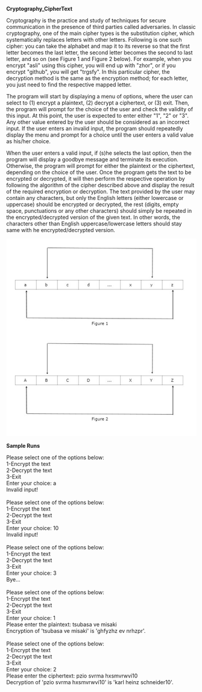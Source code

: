 **Cryptography_CipherText**

Cryptography is the practice and study of techniques for secure communication in the presence of third parties called adversaries. In classic cryptography, one of the main cipher types is the substitution cipher, which systematically replaces letters with other letters. Following is one such cipher: you can take the alphabet and map it to its reverse so that the first letter becomes the last letter, the second letter becomes the second to last letter, and so on (see Figure 1 and Figure 2 below). For example, when you encrypt "asli" using this cipher, you will end up with "zhor", or if you encrypt "github", you will get "trgsfy". In this particular cipher, the decryption method is the same as the encryption method; for each letter, you just need to find the respective mapped letter.

The program will start by displaying a menu of options, where the user can select to (1) encrypt a plaintext, (2) decrypt a ciphertext, or (3) exit. Then, the program will prompt for the choice of the user and check the validity of this input. At this point, the user is expected to enter either "1", "2" or "3". Any other value entered by the user should be considered as an incorrect input. If the user enters an invalid input, the program should repeatedly display the menu and prompt for a choice until the user enters a valid value as his/her choice. 

When the user enters a valid input, if (s)he selects the last option, then the program will display a goodbye message and terminate its execution. Otherwise, the program will prompt for either the plaintext or the ciphertext, depending on the choice of the user. Once the program gets the text to be encrypted or decrypted, it will then perform the respective operation by following the algorithm of the cipher described above and display the result of the required encryption or decryption. The text provided by the user may contain any characters, but only the English letters (either lowercase or uppercase) should be encrypted or decrypted, the rest (digits, empty space, punctuations or any other characters) should simply be repeated in the encrypted/decrypted version of the given text. In other words, the characters other than English uppercase/lowercase letters should stay same with he encrypted/decrypted version.

<img width="648" src="https://github.com/asll8/Cryptography_CipherText/blob/master/img.jpg">

**Sample Runs**

Please select one of the options below:</br>
1-Encrypt the text</br>
2-Decrypt the text</br>
3-Exit</br>
Enter your choice: a</br>
Invalid input!</br>
</br>
Please select one of the options below:</br>
1-Encrypt the text</br>
2-Decrypt the text</br>
3-Exit</br>
Enter your choice: 10</br>
Invalid input!</br>
</br>
Please select one of the options below:</br>
1-Encrypt the text</br>
2-Decrypt the text</br>
3-Exit</br>
Enter your choice: 3</br>
Bye...</br>
</br>
Please select one of the options below:</br>
1-Encrypt the text</br>
2-Decrypt the text</br>
3-Exit</br>
Enter your choice: 1</br>
Please enter the plaintext: tsubasa ve misaki</br>
Encryption of 'tsubasa ve misaki' is 'ghfyzhz ev nrhzpr'.</br>
</br>
Please select one of the options below:</br>
1-Encrypt the text</br>
2-Decrypt the text</br>
3-Exit</br>
Enter your choice: 2</br>
Please enter the ciphertext: pzio svrma hxsmvrwvi10</br>
Decryption of 'pzio svrma hxsmvrwvi10' is 'karl heinz schneider10'.</br>

